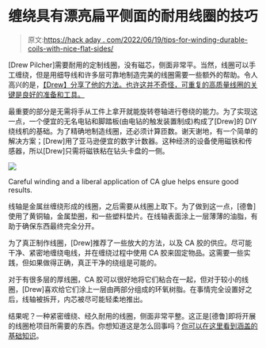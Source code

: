 # 缠绕具有漂亮扁平侧面的耐用线圈的技巧

> 原文:[https://hack aday . com/2022/06/19/tips-for-winding-durable-coils-with-nice-flat-sides/](https://hackaday.com/2022/06/19/tips-for-winding-durable-coils-with-nice-flat-sides/)

[Drew Pilcher]需要耐用的定制线圈，没有磁芯，侧面非常平。当然，线圈可以手工缠绕，但是用细导线和许多层可靠地制造完美的线圈需要一些额外的帮助。令人高兴的是，[【Drew】分享了他的方法。也许这并不奇怪，可重复的高质量线圈的关键是良好的准备和工具。](https://www.wolfsprojectfiles.com/guides/windPerfectCoils.php)

最重要的部分是无需将手从工件上拿开就能旋转卷轴进行卷绕的能力。为了实现这一点，一个便宜的无名电钻和脚踏板(由电钻的触发装置制成)构成了[Drew]的 DIY 绕线机的基础。为了精确地制造线圈，还必须计算匝数。谢天谢地，有一个简单的解决方案；[Drew]用了亚马逊便宜的数字计数器。这种经济的设备使用磁铁和传感器，所以[Drew]只需将磁铁粘在钻头卡盘的一侧。

[![](../Images/f893f0dacce846db35d5e12dc8601a61.png)](https://hackaday.com/wp-content/uploads/2022/06/coils17Lrg.jpg)

Careful winding and a liberal application of CA glue helps ensure good results.

线轴是金属丝缠绕形成的线圈，之后需要从线圈上取下。为了做到这一点，[德鲁]使用了黄铜轴，金属垫圈，和一些塑料垫片。在线轴表面涂上一层薄薄的油脂，有助于确保东西最终完全分开。

为了真正制作线圈，[Drew]推荐了一些放大的方法，以及 CA 胶的供应。尽可能干净、紧密地缠绕电线，并在缠绕过程中使用 CA 胶来固定物品。这需要一些实践，但如果做得正确，真正干净的绕组是可能的。

对于有很多层的厚线圈，CA 胶可以很好地将它们粘合在一起，但对于较小的线圈，[Drew]喜欢给它们涂上一层由两部分组成的环氧树脂。在事情完全设置好之后，线轴被拆开，内芯被尽可能轻柔地推出。

结果呢？一种紧密缠绕、经久耐用的线圈，侧面非常平整。这正是[德鲁]即将开展的线圈枪项目所需要的东西。你想知道这是怎么回事吗？[你可以在这里看到涵盖的基础知识](https://hackaday.com/2016/08/19/coil-gun-for-newbies-learning-electromagnetic-propulsion/)。